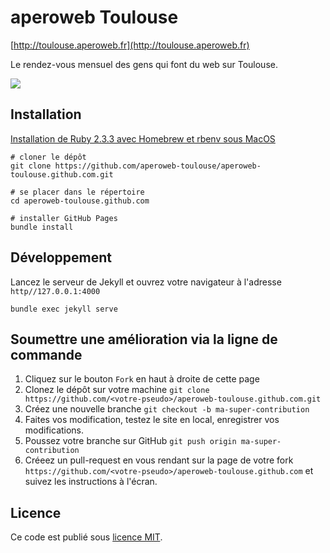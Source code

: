 # aperoweb Toulouse

[http://toulouse.aperoweb.fr](http://toulouse.aperoweb.fr)

Le rendez-vous mensuel des gens qui font du web sur Toulouse.

<img src="http://aperoweb-toulouse.herokuapp.com/badge.svg">

## Installation

[Installation de Ruby 2.3.3 avec Homebrew et rbenv sous MacOS](https://gist.github.com/DirtyF/5d2bde5c682101b7b5d90708ad333bf3)

```
# cloner le dépôt
git clone https://github.com/aperoweb-toulouse/aperoweb-toulouse.github.com.git

# se placer dans le répertoire
cd aperoweb-toulouse.github.com

# installer GitHub Pages
bundle install
```

## Développement

Lancez le serveur de Jekyll et ouvrez votre navigateur à l'adresse `http//127.0.0.1:4000`

`bundle exec jekyll serve`

## Soumettre une amélioration via la ligne de commande

1.  Cliquez sur le bouton `Fork` en haut à droite de cette page
2.  Clonez le dépôt sur votre machine
    `git clone https://github.com/<votre-pseudo>/aperoweb-toulouse.github.com.git`
3.  Créez une nouvelle branche
    `git checkout -b ma-super-contribution`
4.  Faites vos modification, testez le site en local, enregistrer vos modifications.
5.  Poussez votre branche sur GitHub `git push origin ma-super-contribution`
6.  Créeez un pull-request en vous rendant sur la page de votre fork `https://github.com/<votre-pseudo>/aperoweb-toulouse.github.com` et suivez les instructions à l'écran.

## Licence

Ce code est publié sous [licence MIT](https://github.com/aperoweb-toulouse/aperoweb-toulouse.github.com/blob/master/LICENSE).

